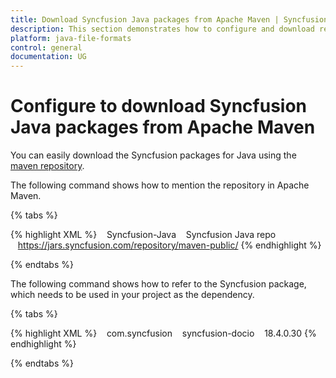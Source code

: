 ```yaml
---
title: Download Syncfusion Java packages from Apache Maven | Syncfusion
description: This section demonstrates how to configure and download required Jars from Apache Maven (Jar configuration)
platform: java-file-formats
control: general
documentation: UG
---
```

# Configure to download Syncfusion Java packages from Apache Maven

You can easily download the Syncfusion packages for Java using the [maven repository](https://jars.syncfusion.com/).

The following command shows how to mention the repository in Apache Maven.

{% tabs %}  

{% highlight XML %}
<repository>
&nbsp;&nbsp;&nbsp;<id>Syncfusion-Java</id>
&nbsp;&nbsp;&nbsp;<name>Syncfusion Java repo</name>
&nbsp;&nbsp;&nbsp;<url>https://jars.syncfusion.com/repository/maven-public/</url>
</repository>
{% endhighlight %}

{% endtabs %}

The following command shows how to refer to the Syncfusion package, which needs to be used in your project as the dependency.

{% tabs %}  

{% highlight XML %}
<dependency>
&nbsp;&nbsp;&nbsp;<groupId>com.syncfusion</groupId>
&nbsp;&nbsp;&nbsp;<artifactId>syncfusion-docio</artifactId>
&nbsp;&nbsp;&nbsp;<version>18.4.0.30</version>
</dependency>
{% endhighlight %}

{% endtabs %}

